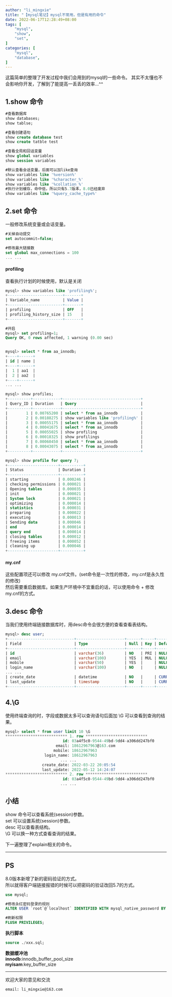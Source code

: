 ```yaml
---
author: "li_mingxie"
title: "【mysql笔记】mysql不常用，但是有用的命令"
date: 2022-06-17T12:28:49+08:00
tags: [
    "mysql",
    "show",
    "set",
]
categories: [
    "mysql",
    "database",
]
---
```


这篇简单的整理了开发过程中我们会用到的mysql的一些命令。  <!--more-->
其实不太懂也不会影响你开发，了解到了能提高一丢丢的效率...^^  

## 1.show 命令

```sql
#查看数据库
show databases;
show tablse;

#查看创建语句
show create database test
show create tatble test

#查看全局和回话变量
show global variables
show session variables

#默认查看会话变量，后面可以加like查询
show variables like '%version%'
show variables like '%character_%'
show variables like '%collation_%'
#执行计划缓存，命中低，所以只有5.7版本，8.0已经废弃
show variables like '%query_cache_type%'
```

## 2.set 命令

一般修改系统变量或会话变量。

```sql
#关掉自动提交
set autocommit=false;

#修改最大链接数
set global max_connections = 100
... ...
```

#### profiling

查看执行计划的时候使用，默认是关闭  

```sql
mysql> show variables like 'profiling%';
+------------------------+-------+
| Variable_name          | Value |
+------------------------+-------+
| profiling              | OFF   |
| profiling_history_size | 15    |
+------------------------+-------+
```

```sql
#开启
mysql> set profiling=1;
Query OK, 0 rows affected, 1 warning (0.00 sec)


mysql> select * from aa_innodb;
+----+------+
| id | name |
+----+------+
|  1 | aa1  |
|  2 | aa2  |
+----+------+
... ...

mysql> show profiles;
+----------+------------+----------------------------------+
| Query_ID | Duration   | Query                            |
+----------+------------+----------------------------------+
|        1 | 0.00765200 | select * from aa_innodb          |
|        2 | 0.00188275 | show variables like 'profiling%' |
|        3 | 0.00055175 | select * from aa_innodb          |
|        4 | 0.00041675 | select * from aa_innodb          |
|        5 | 0.00055025 | show profiling                   |
|        6 | 0.00018325 | show profilings                  |
|        7 | 0.00060450 | select * from aa_innodb          |
|        8 | 0.00043075 | select * from aa_innodb          |
+----------+------------+----------------------------------+

mysql> show profile for query 7;
+----------------------+----------+
| Status               | Duration |
+----------------------+----------+
| starting             | 0.000246 |
| checking permissions | 0.000021 |
| Opening tables       | 0.000035 |
| init                 | 0.000021 |
| System lock          | 0.000021 |
| optimizing           | 0.000014 |
| statistics           | 0.000031 |
| preparing            | 0.000022 |
| executing            | 0.000013 |
| Sending data         | 0.000046 |
| end                  | 0.000014 |
| query end            | 0.000014 |
| closing tables       | 0.000012 |
| freeing items        | 0.000052 |
| cleaning up          | 0.000046 |
+----------------------+----------+
```

#### my.cnf

这些配置项还可以修改 my.cnf文件。(set命令是一次性的修改，my.cnf是永久性的修改)  
然后需要重启数据库。如果生产环境中不宜重启的话，可以使用命令 + 修改 my.cnf的方式。  

## 3.desc 命令

当我们使用终端链接数据库时，用desc命令会很方便的查看查看表结构。  

```sql
mysql> desc user;
+-----------------------------+---------------------+------+-----+-------------------+-------+
| Field                       | Type                | Null | Key | Default           | Extra |
+-----------------------------+---------------------+------+-----+-------------------+-------+
| id                          | varchar(36)         | NO   | PRI | NULL              |       |
| email                       | varchar(100)        | YES  | MUL | NULL              |       |
| mobile                      | varchar(50)         | YES  |     | NULL              |       |
| login_name                  | varchar(100)        | NO   |     | NULL              |       |
... ...
| create_date                 | datetime            | NO   |     | CURRENT_TIMESTAMP |       |
| last_update                 | timestamp           | NO   |     | CURRENT_TIMESTAMP |       |
+-----------------------------+---------------------+------+-----+-------------------+-------+
```

## 4.\G

使用终端查询的时，字段或数据太多可以查询语句后面加  \G 可以查看到查询的结果。

```sql
mysql> select * from user limit 10 \G
*************************** 1. row ***************************
                         id: 03a4f5c0-9544-49bd-9dd4-a306dd247bf0
                      email: 18612967963@163.com
                     mobile: 18612967963
                 login_name: 18612967963
                        ... ...
                create_date: 2022-03-22 20:05:54
                last_update: 2022-05-12 14:24:07
*************************** 2. row ***************************
                         id: 03a4f5c0-9544-49bd-9dd4-a306dd247bf0
                        ... ...

```

## 小结

show 命令可以查看系统(session)参数。  
set 可以设置系统(session)参数。  
desc 可以查看表结构。  
\G 可以换一种方式查看查询的结果。  

下一遍整理了explain相关的命令。

----------------------------------------------

## PS

8.0版本新增了新的密码验证的方式。  
所以就得客户端链接报错的时候可以把密码的验证改回5.7的方式。  

```sql
use mysql;

#修改永红密码登录的规则
ALTER USER `root`@`localhost` IDENTIFIED WITH mysql_native_password BY '123456';

#刷新权限
FLUSH PRIVILEGES;
```

**执行脚本**

```sql
source ./xxx.sql;
```

**数据缓冲池**  
**innodb**:innodb_buffer_pool_size  
**myisam**:key_buffer_size  

----------------------------------------------
欢迎大家的意见和交流

`email: li_mingxie@163.com`
